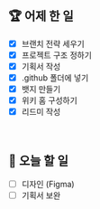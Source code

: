 ## 🏆 어제 한 일

- [x] 브랜치 전략 세우기
- [x] 프로젝트 구조 정하기
- [x] 기획서 작성
- [x] .github 폴더에 넣기
- [x] 뱃지 만들기
- [x] 위키 홈 구성하기
- [x] 리드미 작성

<br/>

## 🎯 오늘 할 일

- [ ] 디자인 (Figma)
- [ ] 기획서 보완